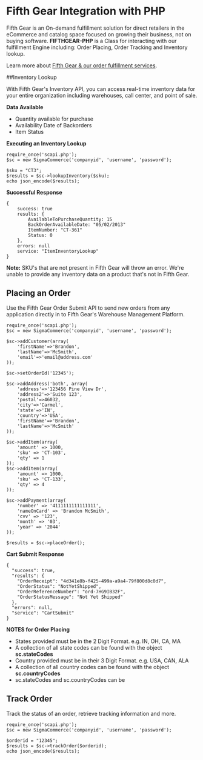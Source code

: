 Fifth Gear Integration with PHP
=======================
Fifth Gear is an On-demand fulfillment solution for direct retailers in the eCommerce and catalog space focused on growing their business, not on buying software. **FIFTHGEAR-PHP** is a Class for interacting with our fulfillment Engine including: Order Placing, Order Tracking and Inventory lookup.

Learn more about [Fifth Gear & our order fulfillment services](http://infifthgear.com/ "Order fulfillment").

##Inventory Lookup

With Fifth Gear's Inventory API, you can access real-time inventory data for your entire organization including warehouses, call center, and point of sale. 

**Data Available**

- Quantity available for purchase
- Availability Date of Backorders
- Item Status

**Executing an Inventory Lookup**
    
    require_once('scapi.php');
    $sc = new SigmaCommerce('companyid', 'username', 'password');

    $sku = "CT3";
    $results = $sc->lookupInventory($sku);
    echo json_encode($results);

**Successful Response**

    {
        success: true
        results: {
            AvailableToPurchaseQuantity: 15
            BackOrderAvailableDate: "05/02/2013"
            ItemNumber: "CT-361"
            Status: 0
        },
        errors: null
        service: "ItemInventoryLookup"
    }

**Note:** SKU's that are not present in Fifth Gear will throw an error. We're unable to provide any inventory data on a product that's not in Fifth Gear.

## Placing an Order 

Use the Fifth Gear Order Submit API to send new orders from any application directly in to Fifth Gear's Warehouse Management Platform.
        
    require_once('scapi.php');
    $sc = new SigmaCommerce('companyid', 'username', 'password');

    $sc->addCustomer(array(
        'firstName'=>'Brandon',
        'lastName'=>'McSmith',
        'email'=>'email@address.com'
    ));

    $sc->setOrderId('12345');

    $sc->addAddress('both', array(
        'address'=>'123456 Pine View Dr',
        'address2'=>'Suite 123',
        'postal'=>46032,
        'city'=>'Carmel',
        'state'=>'IN',
        'country'=>'USA',
        'firstName'=>'Brandon',
        'lastName'=>'McSmith'
    ));

    $sc->addItem(array(
        'amount' => 1000,
        'sku' => 'CT-103',
        'qty' => 1
    ));
    $sc->addItem(array(
        'amount' => 1000,
        'sku' => 'CT-133',
        'qty' => 4
    ));

    $sc->addPayment(array(
        'number' => '4111111111111111',
        'nameOnCard' => 'Brandon McSmith',
        'cvv' => '123',
        'month' => '03',
        'year' => '2044'
    ));

    $results = $sc->placeOrder();

 **Cart Submit Response**

    {
      "success": true,
      "results": {
        "OrderReceipt": "4d341e8b-f425-499a-a9a4-79f800d8c0d7",
        "OrderStatus": "NotYetShipped",
        "OrderReferenceNumber": "ord-7HG9IB32F",
        "OrderStatusMessage": "Not Yet Shipped"
      },
      "errors": null,
      "service": "CartSubmit"
    }

**NOTES for Order Placing**

- States provided must be in the 2 Digit Format. e.g. IN, OH, CA, MA
 - A collection of all state codes can be found with the object **sc.stateCodes**
- Country provided must be in their 3 Digit Format. e.g. USA, CAN, ALA
- A collection of all country codes can be found with the object **sc.countryCodes**
- sc.stateCodes and sc.countryCodes can be 

## Track Order

Track the status of an order, retrieve tracking information and more.

    require_once('scapi.php');
    $sc = new SigmaCommerce('companyid', 'username', 'password');

    $orderid = "12345";
    $results = $sc->trackOrder($orderid);
    echo json_encode($results);


